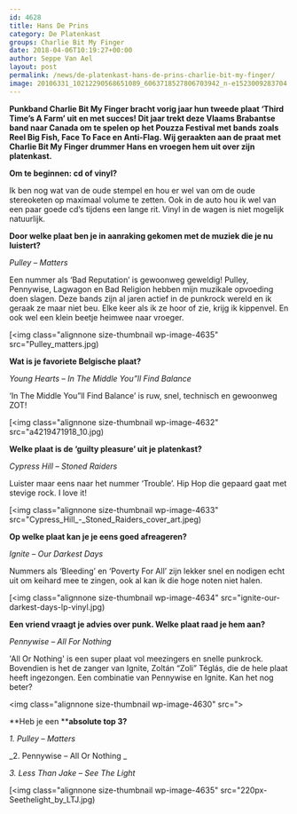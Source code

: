 ```yaml
---
id: 4628
title: Hans De Prins 
category: De Platenkast
groups: Charlie Bit My Finger
date: 2018-04-06T10:19:27+00:00
author: Seppe Van Ael
layout: post
permalink: /news/de-platenkast-hans-de-prins-charlie-bit-my-finger/
image: 20106331_10212290568651089_6063718527806703942_n-e1523009283704.jpg
---
```

**Punkband Charlie Bit My Finger bracht vorig jaar hun tweede plaat ‘Third Time’s A Farm’ uit en met succes! Dit jaar trekt deze Vlaams Brabantse band naar Canada om te spelen op het Pouzza Festival met bands zoals Reel Big Fish, Face To Face en Anti-Flag. Wij geraakten aan de praat met Charlie Bit My Finger drummer Hans en vroegen hem uit over zijn platenkast.**

**Om te beginnen: cd of vinyl?**

Ik ben nog wat van de oude stempel en hou er wel van om de oude stereoketen op maximaal volume te zetten. Ook in de auto hou ik wel van een paar goede cd’s tijdens een lange rit. Vinyl in de wagen is niet mogelijk natuurlijk.

**Door welke plaat ben je in aanraking gekomen met de muziek die je nu luistert?**

_Pulley – Matters_

Een nummer als ‘Bad Reputation’ is gewoonweg geweldig! Pulley, Pennywise, Lagwagon en Bad Religion hebben mijn muzikale opvoeding doen slagen. Deze bands zijn al jaren actief in de punkrock wereld en ik geraak ze maar niet beu. Elke keer als ik ze hoor of zie, krijg ik kippenvel. En ook wel een klein beetje heimwee naar vroeger.

[<img class="alignnone size-thumbnail wp-image-4635" src="Pulley_matters.jpg)

**Wat is je favoriete Belgische plaat?**

_Young Hearts – In The Middle You”ll Find Balance_

‘In The Middle You”ll Find Balance’ is ruw, snel, technisch en gewoonweg ZOT!

[<img class="alignnone size-thumbnail wp-image-4632" src="a4219471918_10.jpg)

**Welke plaat is de ‘guilty pleasure’ uit je platenkast?**

_Cypress Hill – Stoned Raiders_

Luister maar eens naar het nummer ‘Trouble’. Hip Hop die gepaard gaat met stevige rock. I love it!

[<img class="alignnone size-thumbnail wp-image-4633" src="Cypress_Hill_-_Stoned_Raiders_cover_art.jpeg)

**Op welke plaat kan je je eens goed afreageren?**

_Ignite – Our Darkest Days_

Nummers als ‘Bleeding’ en ‘Poverty For All’ zijn lekker snel en nodigen echt uit om keihard mee te zingen, ook al kan ik die hoge noten niet halen.

[<img class="alignnone size-thumbnail wp-image-4634" src="ignite-our-darkest-days-lp-vinyl.jpg)

**Een vriend vraagt je advies over punk. Welke plaat raad je hem aan?**

_Pennywise – All For Nothing_

'All Or Nothing' is een super plaat vol meezingers en snelle punkrock. Bovendien is het de zanger van Ignite, Zoltán “Zoli” Téglás, die de hele plaat heeft ingezongen. Een combinatie van Pennywise en Ignite. Kan het nog beter?

<img class="alignnone size-thumbnail wp-image-4630" src=">

**Heb je een ****absolute top 3?**

_1. Pulley – Matters_

_2. Pennywise – All Or Nothing _

_3. Less Than Jake – See The Light_

[<img class="alignnone size-thumbnail wp-image-4635" src="220px-Seethelight_by_LTJ.jpg)